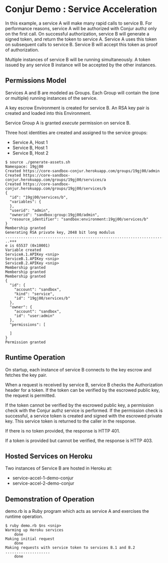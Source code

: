 Conjur Demo : Service Acceleration
=========================

In this example, a service A will make many rapid calls to service B. 
For performance reasons, service A will be authorized with Conjur authz
only on the first call. On successful authorization, service B will generate
a signed token, and return the token to service A. Service A uses this token
on subsequent calls to service B. Service B will accept this token as proof
of authorization. 

Multiple instances of service B will be running simultaneously. A token
issued by any service B instance will be accepted by the other instances.

## Permissions Model

Services A and B are modeled as Groups. Each Group will contain the
(one or multiple) running instances of the service.

A key escrow Environment is created for service B. An RSA key pair is 
created and loaded into this Environment. 

Service Group A is granted *execute* permission on service B. 

Three host identities are created and assigned to the service groups:

* Service A, Host 1
* Service B, Host 1
* Service B, Host 2

```
$ source ./generate-assets.sh 
Namespace: 19gj00
Created https://core-sandbox-conjur.herokuapp.com/groups/19gj00/admin
Created https://core-sandbox-conjur.herokuapp.com/groups/19gj00/services/a
Created https://core-sandbox-conjur.herokuapp.com/groups/19gj00/services/b
{
  "id": "19gj00/services/b",
  "variables": {
  },
  "userid": "admin",
  "ownerid": "sandbox:group:19gj00/admin",
  "resource_identifier": "sandbox:environment:19gj00/services/b"
}
Membership granted
Generating RSA private key, 2048 bit long modulus
.........................................................................................+++
..+++
e is 65537 (0x10001)
Variable created
ServiceA.1.APIKey <snip>
ServiceB.1.APIKey <snip>
ServiceB.2.APIKey <snip>
Membership granted
Membership granted
Membership granted
{
  "id": {
    "account": "sandbox",
    "kind": "service",
    "id": "19gj00/services/b"
  },
  "owner": {
    "account": "sandbox",
    "id": "user:admin"
  },
  "permissions": [

  ]
}
Permission granted
```

## Runtime Operation

On startup, each instance of service B connects to the key escrow and 
fetches the key pair. 

When a request is received by service B, service B checks the Authorization
header for a token. If the token can be verified by the escrowed public key,
the request is permitted.

If the token cannot be verified by the escrowed public key, a permission
check with the Conjur authz service is performed. If the permission check
is successful, a service token is created and signed with the escrowed private
key. This service token is returned to the caller in the response.

If there is no token provided, the response is HTTP 401.

If a token is provided but cannot be verified, the response is HTTP 403.

## Hosted Services on Heroku

Two instances of Service B are hosted in Heroku at:

* service-accel-1-demo-conjur
* service-accel-2-demo-conjur

## Demonstration of Operation

demo.rb is a Ruby program which acts as service A and exercises the runtime
operation.

```
$ ruby demo.rb $ns <snip>
Warming up Heroku services
	done
Making initial request
	done
Making requests with service token to services B.1 and B.2
....................
	done
```
